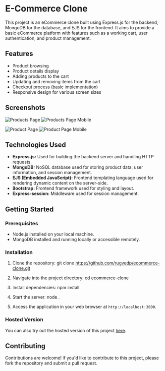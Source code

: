 # E-Commerce Clone

This project is an eCommerce clone built using Express.js for the backend, MongoDB for the database, and EJS for the frontend. It aims to provide a basic eCommerce platform with features such as a working cart, user authentication, and product management.

## Features

- Product browsing
- Product details display
- Adding products to the cart
- Updating and removing items from the cart
- Checkout process (basic implementation)
- Responsive design for various screen sizes

## Screenshots

![Products Page](https://media.discordapp.net/attachments/952182051564556348/1207018134825861191/image.png?ex=65de1e3c&is=65cba93c&hm=fc5878635aa0d061095b17b4c6a45c5b37400e1bee1051f6dba262c8f90785bc&=&format=webp&quality=lossless&width=682&height=468) ![Products Page Mobile](https://media.discordapp.net/attachments/952182051564556348/1207018621570650182/WhatsApp_Image_2024-02-13_at_11.10.17_PM.jpeg?ex=65de1eb0&is=65cba9b0&hm=8c4ea4b8a2c85213200ab22b059995c291a51be59ec3438c40bdd1b9c565e468&=&format=webp&width=240&height=467)

![Product Page](https://media.discordapp.net/attachments/952182051564556348/1207019057774207066/image.png?ex=65de1f18&is=65cbaa18&hm=d8b4303a7ed4e962d5772fd9c20be4429c4cf64d439e47369cf7252df5a8c635&=&format=webp&quality=lossless&width=722&height=468) ![Product Page Mobile](https://media.discordapp.net/attachments/952182051564556348/1207019416081014874/WhatsApp_Image_2024-02-13_at_11.13.21_PM.jpeg?ex=65de1f6e&is=65cbaa6e&hm=1c86e710b7cff17d08be065423fbd9e94147efeb3768e5a947c3b32857654535&=&format=webp&width=226&height=468)


## Technologies Used

- **Express.js:** Used for building the backend server and handling HTTP requests.
- **MongoDB:** NoSQL database used for storing product data, user information, and session management.
- **EJS (Embedded JavaScript):** Frontend templating language used for rendering dynamic content on the server-side.
- **Bootstrap:** Frontend framework used for styling and layout.
- **Express-session:** Middleware used for session management.

## Getting Started

### Prerequisites

- Node.js installed on your local machine.
- MongoDB installed and running locally or accessible remotely.

### Installation

1. Clone the repository:
git clone https://github.com/rugvedp/ecommerce-clone.git

2. Navigate into the project directory:
cd ecommerce-clone 

3. Install dependencies:
npm install

4. Start the server:
node .


5. Access the application in your web browser at `http://localhost:3000`.

### Hosted Version

You can also try out the hosted version of this project [here](https://rugvedp-ecommerce.cyclic.app).

## Contributing

Contributions are welcome! If you'd like to contribute to this project, please fork the repository and submit a pull request.

